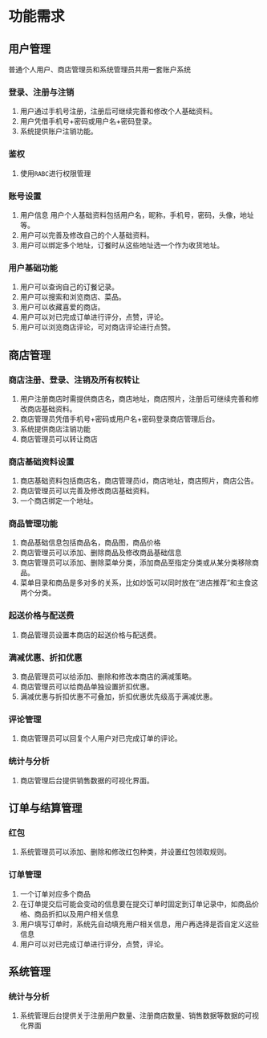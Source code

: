 # 功能需求
## 用户管理
普通个人用户、商店管理员和系统管理员共用一套账户系统
### 登录、注册与注销
1. 用户通过手机号注册，注册后可继续完善和修改个人基础资料。
2. 用户凭借手机号+密码或用户名+密码登录。
3. 系统提供账户注销功能。
### 鉴权
1. 使用`RABC`进行权限管理
###  账号设置
1. 用户信息
用户个人基础资料包括用户名，昵称，手机号，密码，头像，地址等。
2. 用户可以完善及修改自己的个人基础资料。
3. 用户可以绑定多个地址，订餐时从这些地址选一个作为收货地址。
### 用户基础功能
1. 用户可以查询自己的订餐记录。
2. 用户可以搜索和浏览商店、菜品。
3. 用户可以收藏喜爱的商店。
4. 用户可以对已完成订单进行评分，点赞，评论。
5. 用户可以浏览商店评论，可对商店评论进行点赞。
## 商店管理
### 商店注册、登录、注销及所有权转让
1. 用户注册商店时需提供商店名，商店地址，商店照片，注册后可继续完善和修改商店基础资料。
2. 商店管理员凭借手机号+密码或用户名+密码登录商店管理后台。
3. 系统提供商店注销功能
4. 商店管理员可以转让商店
### 商店基础资料设置
1. 商店基础资料包括商店名，商店管理员id，商店地址，商店照片，商店公告。
2. 商店管理员可以完善及修改商店基础资料。
3. 一个商店绑定一个地址。
### 商品管理功能
1. 商品基础信息包括商品名，商品图，商品价格
2. 商店管理员可以添加、删除商品及修改商品基础信息
3. 商店管理员可以添加、删除菜单分类，添加商品至指定分类或从某分类移除商品。
4. 菜单目录和商品是多对多的关系，比如炒饭可以同时放在“进店推荐”和主食这两个分类。
### 起送价格与配送费
1. 商品管理员设置本商店的起送价格与配送费。
### 满减优惠、折扣优惠
3. 商品管理员可以给添加、删除和修改本商店的满减策略。
4. 商店管理员可以给商品单独设置折扣优惠。
5. 满减优惠与折扣优惠不可叠加，折扣优惠优先级高于满减优惠。
### 评论管理
1. 商店管理员可以回复个人用户对已完成订单的评论。
### 统计与分析
1. 商店管理后台提供销售数据的可视化界面。
## 订单与结算管理
### 红包
1. 系统管理员可以添加、删除和修改红包种类，并设置红包领取规则。
### 订单管理
1. 一个订单对应多个商品
2. 在订单提交后可能会变动的信息要在提交订单时固定到订单记录中，如商品价格、商品折扣以及用户相关信息
3. 用户填写订单时，系统先自动填充用户相关信息，用户再选择是否自定义这些信息
3. 用户可以对已完成订单进行评分，点赞，评论。
## 系统管理
### 统计与分析
1. 系统管理后台提供关于注册用户数量、注册商店数量、销售数据等数据的可视化界面

<!--stackedit_data:
eyJoaXN0b3J5IjpbLTEzMDI2ODAwNDQsMTU2NDk3MTIxNiwxMT
E2NTA3OTY1LDE4MDk4NjgzMjcsMTMzMDE5NDg5OSwxOTA2NDcw
NDkzLDYwMTc4MDc1MCw0OTM1Mjk0ODMsLTEwNjY1MTU1OTIsLT
IwODg3NDY2MTJdfQ==
-->